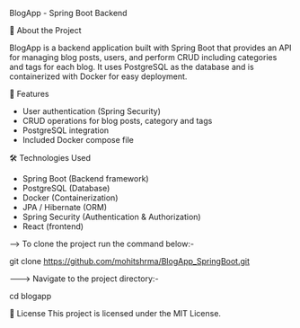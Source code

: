 BlogApp - Spring Boot Backend

📌 About the Project

BlogApp is a backend application built with Spring Boot that provides an API for managing blog posts, users, and perform CRUD including categories and tags for each blog. It uses PostgreSQL as the database and is containerized with Docker for easy deployment.


🚀 Features
- User authentication (Spring Security)
- CRUD operations for blog posts, category and tags
- PostgreSQL integration
- Included Docker compose file



🛠 Technologies Used
- Spring Boot (Backend framework)
- PostgreSQL (Database)
- Docker (Containerization)
- JPA / Hibernate (ORM)
- Spring Security (Authentication & Authorization)
- React (frontend)


--> To clone the project run the command below:-

git clone https://github.com/mohitshrma/BlogApp_SpringBoot.git

---> Navigate to the project directory:-

cd blogapp


📄 License
This project is licensed under the MIT License.
